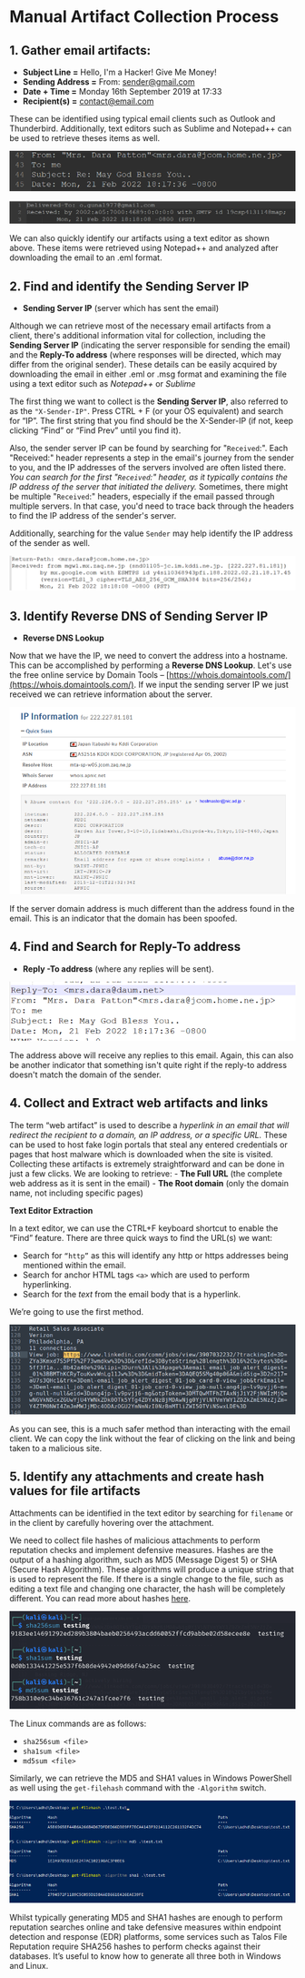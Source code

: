 # Manual Artifact Collection Process



## 1. Gather email artifacts:

- **Subject Line =** Hello, I'm a Hacker! Give Me Money!
- **Sending Address =** From: sender@gmail.com
- **Date + Time =** Monday 16th September 2019 at 17:33
- **Recipient(s) =** contact@email.com

These can be identified using typical email clients such as Outlook and Thunderbird. Additionally, text editors such as Sublime and Notepad++ can be used to retrieve theses items as well. 

![](/images/20240429010627.png)

![](/images/20240429010705.png)


We can also quickly identify our artifacts using a text editor as shown above. These items were retrieved using Notepad++ and analyzed after downloading the email to an .eml format.

## 2. Find and identify the Sending Server IP 

- **Sending Server IP** (server which has sent the email)

Although we can retrieve most of the necessary email artifacts from a client, there's additional information vital for collection, including the **Sending Server IP** (indicating the server responsible for sending the email) and the **Reply-To address** (where responses will be directed, which may differ from the original sender). These details can be easily acquired by downloading the email in either .eml or .msg format and examining the file using a text editor such as *Notepad++* or *Sublime*

The first thing we want to collect is the **Sending Server IP**, also referred to as the `"X-Sender-IP"`. Press CTRL + F (or your OS equivalent) and search for “IP”. The first string that you find should be the X-Sender-IP (if not, keep clicking “Find” or “Find Prev” until you find it).

Also, the sender server IP can be found by searching for "`Received`:". Each "Received:" header represents a step in the email's journey from the sender to you, and the IP addresses of the servers involved are often listed there. *You can search for the first "`Received`:" header, as it typically contains the IP address of the server that initiated the delivery.* Sometimes, there might be multiple "`Received`:" headers, especially if the email passed through multiple servers. In that case, you'd need to trace back through the headers to find the IP address of the sender's server.

Additionally, searching for the value `Sender` may help identify the IP address of the sender as well.

![](/images/20240429210911.png)


## 3. Identify Reverse DNS of Sending Server IP

- **Reverse DNS Lookup**

Now that we have the IP, we need to convert the address into a hostname. This can be accomplished by performing a **Reverse DNS Lookup**. Let's use the free online service by Domain Tools – [https://whois.domaintools.com/](https://whois.domaintools.com/). If we input the sending server IP we just received  we can retrieve information about the server.

![](/images/20240429211607.png)


If the server domain address is much different than the address found in the email. This is an indicator that the domain has been spoofed.

## 4.  Find and Search for Reply-To address 

- **Reply -To address** (where any replies will be sent).

![](/images/20240429213003.png)

The address above will receive any replies to this email. Again, this can also be another indicator that something isn't quite right if the reply-to address doesn't match the domain of the sender. 


## 4. Collect and Extract web artifacts and links

The term “web artifact” is used to describe a *hyperlink in an email that will redirect the recipient to a domain, an IP address, or a specific URL.* These can be used to host fake login portals that steal any entered credentials or pages that host malware which is downloaded when the site is visited. Collecting these artifacts is extremely straightforward and can be done in just a few clicks. We are looking to retrieve:
	- **The Full URL** (the complete web address as it is sent in the email)
	- **The Root domain** (only the domain name, not including specific pages)


**Text Editor Extraction**

In a text editor, we can use the CTRL+F keyboard shortcut to enable the “Find” feature. There are three quick ways to find the URL(s) we want:

- Search for `“http”` as this will identify any http or https addresses being mentioned within the email.
- Search for anchor HTML tags `<a>` which are used to perform hyperlinking.
- Search for the *text* from the email body that is a hyperlink.

We’re going to use the first method.

![](/images/20240501215446.png)

As you can see, this is a much safer method than interacting with the email client. We can copy the link without the fear of clicking on the link and being taken to a malicious site.

## 5. Identify any attachments and create hash values for file artifacts

Attachments can be identified in the text editor by searching for `filename` or in the client by carefully hovering over the attachment.

We need to collect file hashes of malicious attachments to perform reputation checks and implement defensive measures. Hashes are the output of a hashing algorithm, such as MD5 (Message Digest 5) or SHA (Secure Hash Algorithm). These algorithms will produce a unique string that is used to represent the file. If there is a single change to the file, such as editing a text file and changing one character, the hash will be completely different. You can read more about hashes [here](https://www.sentinelone.com/blog/what-is-hash-how-does-it-work/).


![](/images/20240501222118.png)

The Linux commands are as follows:

- `sha256sum <file>`
- `sha1sum <file>`
- `md5sum <file>`

Similarly, we can retrieve the MD5 and SHA1 values in Windows PowerShell as well using the `get-filehash` command with the `-Algorithm` switch.

![](/images/20240501224038.png)


Whilst typically generating MD5 and SHA1 hashes are enough to perform reputation searches online and take defensive measures within endpoint detection and response (EDR) platforms, some services such as Talos File Reputation require SHA256 hashes to perform checks against their databases. It’s useful to know how to generate all three both in Windows and Linux.



